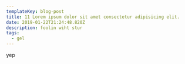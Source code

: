 ```yaml
---
templateKey: blog-post
title: 11 Lorem ipsum dolor sit amet consectetur adipisicing elit.
date: 2019-01-22T21:24:48.820Z
description: foolin wiht stur
tags:
  - gel
---
```

yep
